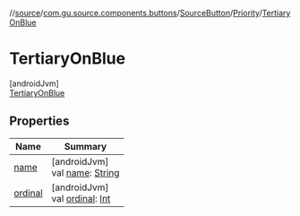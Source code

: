 //[source](../../../../../index.md)/[com.gu.source.components.buttons](../../../index.md)/[SourceButton](../../index.md)/[Priority](../index.md)/[TertiaryOnBlue](index.md)

# TertiaryOnBlue

[androidJvm]\
[TertiaryOnBlue](index.md)

## Properties

| Name | Summary |
|---|---|
| [name](../../-icon-side/-right/index.md#-372974862%2FProperties%2F991810224) | [androidJvm]<br>val [name](../../-icon-side/-right/index.md#-372974862%2FProperties%2F991810224): [String](https://kotlinlang.org/api/latest/jvm/stdlib/kotlin/-string/index.html) |
| [ordinal](../../-icon-side/-right/index.md#-739389684%2FProperties%2F991810224) | [androidJvm]<br>val [ordinal](../../-icon-side/-right/index.md#-739389684%2FProperties%2F991810224): [Int](https://kotlinlang.org/api/latest/jvm/stdlib/kotlin/-int/index.html) |
